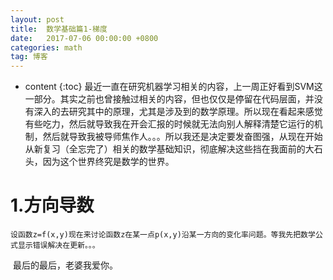 ```yaml
---
layout: post
title:  数学基础篇1-梯度
date:   2017-07-06 00:00:00 +0800
categories: math
tag: 博客
---
```


* content
{:toc}
    最近一直在研究机器学习相关的内容，上一周正好看到SVM这一部分。其实之前也曾接触过相关的内容，但也仅仅是停留在代码层面，并没有深入的去研究其中的原理，尤其是涉及到的数学原理。所以现在看起来感觉有些吃力，然后就导致我在开会汇报的时候就无法向别人解释清楚它运行的机制，然后就导致我被导师焦作人。。。所以我还是决定要发奋图强，从现在开始从新复习（全忘完了）相关的数学基础知识，彻底解决这些挡在我面前的大石头，因为这个世界终究是数学的世界。

1.方向导数
====================================

 	设函数z=f(x,y)现在来讨论函数z在某一点p(x,y)沿某一方向的变化率问题。等我先把数学公式显示错误解决在更新。。。

​	最后的最后，老婆我爱你。








